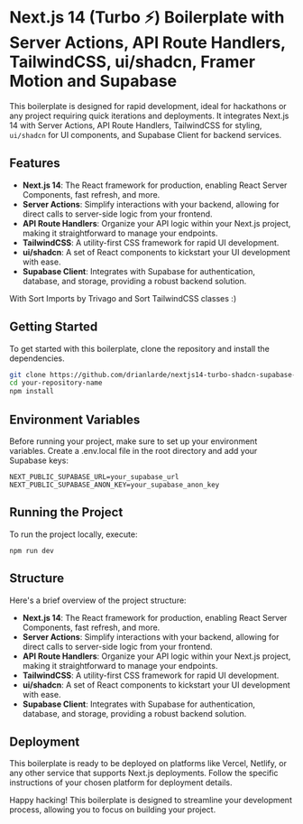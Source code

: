 # Next.js 14 (Turbo ⚡️) Boilerplate with Server Actions, API Route Handlers, TailwindCSS, ui/shadcn, Framer Motion and Supabase

This boilerplate is designed for rapid development, ideal for hackathons or any project requiring quick iterations and deployments. It integrates Next.js 14 with Server Actions, API Route Handlers, TailwindCSS for styling, `ui/shadcn` for UI components, and Supabase Client for backend services.

## Features

- **Next.js 14**: The React framework for production, enabling React Server Components, fast refresh, and more.
- **Server Actions**: Simplify interactions with your backend, allowing for direct calls to server-side logic from your frontend.
- **API Route Handlers**: Organize your API logic within your Next.js project, making it straightforward to manage your endpoints.
- **TailwindCSS**: A utility-first CSS framework for rapid UI development.
- **ui/shadcn**: A set of React components to kickstart your UI development with ease.
- **Supabase Client**: Integrates with Supabase for authentication, database, and storage, providing a robust backend solution.

With Sort Imports by Trivago and Sort TailwindCSS classes :)

## Getting Started

To get started with this boilerplate, clone the repository and install the dependencies.

```bash
git clone https://github.com/drianlarde/nextjs14-turbo-shadcn-supabase-boilerplate
cd your-repository-name
npm install
```


## Environment Variables
Before running your project, make sure to set up your environment variables. Create a .env.local file in the root directory and add your Supabase keys:
```
NEXT_PUBLIC_SUPABASE_URL=your_supabase_url
NEXT_PUBLIC_SUPABASE_ANON_KEY=your_supabase_anon_key
```

## Running the Project
To run the project locally, execute:
```
npm run dev
```

## Structure
Here's a brief overview of the project structure:

- **Next.js 14**: The React framework for production, enabling React Server Components, fast refresh, and more.
- **Server Actions**: Simplify interactions with your backend, allowing for direct calls to server-side logic from your frontend.
- **API Route Handlers**: Organize your API logic within your Next.js project, making it straightforward to manage your endpoints.
- **TailwindCSS**: A utility-first CSS framework for rapid UI development.
- **ui/shadcn**: A set of React components to kickstart your UI development with ease.
- **Supabase Client**: Integrates with Supabase for authentication, database, and storage, providing a robust backend solution.

## Deployment

This boilerplate is ready to be deployed on platforms like Vercel, Netlify, or any other service that supports Next.js deployments. Follow the specific instructions of your chosen platform for deployment details.

Happy hacking! This boilerplate is designed to streamline your development process, allowing you to focus on building your project.